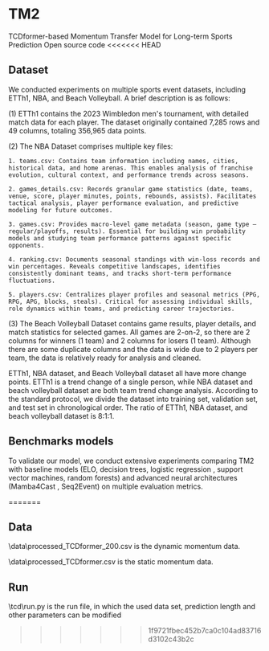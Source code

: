 # TM2
TCDformer-based Momentum Transfer Model for Long-term Sports Prediction Open source code
<<<<<<< HEAD
## Dataset
We conducted experiments on multiple sports event datasets, including ETTh1, NBA, and Beach Volleyball. A brief description is as follows:

(1) ETTh1 contains the 2023 Wimbledon men's tournament, with detailed match data for each player. The dataset originally contained 7,285 rows and 49 columns, totaling 356,965 data points.

(2) The NBA Dataset comprises multiple key files:

	1. teams.csv: Contains team information including names, cities, historical data, and home arenas. This enables analysis of franchise evolution, cultural context, and performance trends across seasons.
	
	2. games_details.csv: Records granular game statistics (date, teams, venue, score, player minutes, points, rebounds, assists). Facilitates tactical analysis, player performance evaluation, and predictive modeling for future outcomes.
	
	3. games.csv: Provides macro-level game metadata (season, game type – regular/playoffs, results). Essential for building win probability models and studying team performance patterns against specific opponents.
	
	4. ranking.csv: Documents seasonal standings with win-loss records and win percentages. Reveals competitive landscapes, identifies consistently dominant teams, and tracks short-term performance fluctuations.
	
	5. players.csv: Centralizes player profiles and seasonal metrics (PPG, RPG, APG, blocks, steals). Critical for assessing individual skills, role dynamics within teams, and predicting career trajectories.
	
(3) The Beach Volleyball Dataset contains game results, player details, and match statistics for selected games. All games are 2-on-2, so there are 2 columns for winners (1 team) and 2 columns for losers (1 team). Although there are some duplicate columns and the data is wide due to 2 players per team, the data is relatively ready for analysis and cleaned.

ETTh1, NBA dataset, and Beach Volleyball dataset all have more change points. ETTh1 is a trend change of a single person, while NBA dataset and beach volleyball dataset are both team trend change analysis. According to the standard protocol, we divide the dataset into training set, validation set, and test set in chronological order. The ratio of ETTh1, NBA dataset, and beach volleyball dataset is 8:1:1.

## Benchmarks models
To validate our model, we conduct extensive experiments comparing TM2 with baseline models (ELO, decision trees, logistic regression , support vector machines, random forests) and advanced neural architectures (Mamba4Cast , Seq2Event) on multiple evaluation metrics. 

=======
## Data
\data\processed_TCDformer_200.csv is the dynamic momentum data.

\data\processed_TCDformer.csv is the static momentum data.
## Run
\tcd\run.py is the run file, in which the used data set, prediction length and other parameters can be modified
>>>>>>> 1f9721fbec452b7ca0c104ad83716d3102c43b2c
